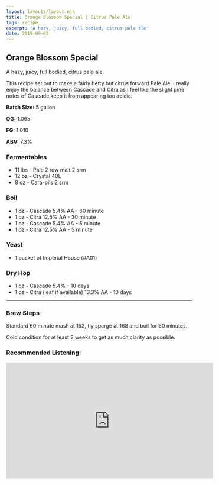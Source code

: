 ```yaml
---
layout: layouts/layout.njk
title: Orange Blossom Special | Citrus Pale Ale
tags: recipe
excerpt: 'A hazy, juicy, full bodied, citrus pale ale'
date: 2019-09-03
---
```


## Orange Blossom Special
A hazy, juicy, full bodied, citrus pale ale.

This recipe set out to make a fairly hefty but citrus forward Pale Ale.
I really enjoy the balance between Cascade and Citra as I feel like the slight pine notes of Cascade 
keep it from appearing too acidic. 

<section class='recipe'>

**Batch Size:** 5 gallon

**OG:** 1.065

**FG:** 1.010

**ABV:** 7.3%

### Fermentables
- 11 lbs - Pale 2 row malt 2 srm
- 12 oz - Crystal 40L 
- 8 oz - Cara-pils 2 srm
	
### Boil
- 1 oz - Cascade 5.4% AA - 60 minute 
- 1 oz - Citra 12.5% AA - 30 minute
- 1 oz - Cascade 5.4% AA - 5 minute
- 1 oz - Citra 12.5% AA - 5 minute

### Yeast
- 1 packet of Imperial House (#A01)

### Dry Hop
- 1 oz - Cascade 5.4% - 10 days
- 1 oz - Citra (leaf if available) 13.3% AA - 10 days

---
### Brew Steps

Standard 60 minute mash at 152, fly sparge at 168
and boil for 60 minutes. 

Cold condition for at least 2 weeks to get as much clarity as possible. 

</section>

### Recommended Listening:

<iframe width="560" height="315" src="https://www.youtube.com/embed/ztmg6lZayrE" frameborder="0" allow="accelerometer; autoplay; encrypted-media; gyroscope; picture-in-picture" allowfullscreen></iframe>